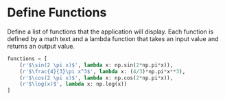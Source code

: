 # Define Functions

Define a list of functions that the application will display. Each function is defined by a math text and a lambda function that takes an input value and returns an output value.

```python
functions = [
    (r'$\sin(2 \pi x)$', lambda x: np.sin(2*np.pi*x)),
    (r'$\frac{4}{3}\pi x^3$', lambda x: (4/3)*np.pi*x**3),
    (r'$\cos(2 \pi x)$', lambda x: np.cos(2*np.pi*x)),
    (r'$\log(x)$', lambda x: np.log(x))
]
```
